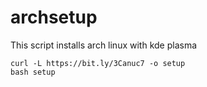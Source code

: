 # archsetup
This script installs arch linux with kde plasma

```
curl -L https://bit.ly/3Canuc7 -o setup
bash setup
```
